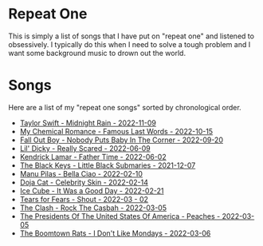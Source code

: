 # Repeat One
This is simply a list of songs that I have put on "repeat one" and listened to obsessively. I typically do this when I need to solve a tough problem and I want some background music to drown out the world.

# Songs
Here are a list of my "repeat one songs" sorted by chronological order.

* [Taylor Swift - Midnight Rain - 2022-11-09](https://open.spotify.com/track/4D7BCuvgdJlYvlX5WlN54t?si=e70714abbff24c3c)
* [My Chemical Romance - Famous Last Words - 2022-10-15](https://open.spotify.com/track/2d6m2F4I7wCuAKtSsdhh83?si=0431b64291e644cf)
* [Fall Out Boy - Nobody Puts Baby In The Corner - 2022-09-20](https://open.spotify.com/track/0duHXG9iQP2NZsJACpbFZv?si=be86bfbc01f1483f)
* [Lil' Dicky - Really Scared - 2022-06-09](https://www.youtube.com/watch?v=_fVPtBy2ssM)
* [Kendrick Lamar - Father Time - 2022-06-02](https://open.spotify.com/track/28qA8y1sz0FTuSapsCxNOG?si=340b65e0b28f4156)
* [The Black Keys - Little Black Submaries - 2021-12-07](https://open.spotify.com/track/1PXsUXSM3LF2XNSkmIldPb?si=a950e7169c49480e)
* [Manu Pilas - Bella Ciao - 2022-02-10](https://open.spotify.com/track/3BsUcp4CFmJh39OKP4qbLx?si=6458c7500e3d4ac4)
* [Doja Cat - Celebrity Skin - 2022-02-14](https://open.spotify.com/track/66bLKGXOk3kPWWHP7Tbrki?si=b531d1413e514cd4)
* [Ice Cube - It Was a Good Day - 2022-02-21](https://open.spotify.com/track/2qOm7ukLyHUXWyR4ZWLwxA?si=c3ab548764fd4af6)
* [Tears for Fears - Shout - 2022-03 - 02](https://open.spotify.com/track/1oeUieVK2eXZBRUwsYjXe1?si=e9dbfd464e6c400f)
* [The Clash - Rock The Casbah - 2022-03-05](https://open.spotify.com/track/56KqaFSGTb7ifpt16t5Y1N?si=8c54f4a86b7543a5)
* [The Presidents Of The United States Of America - Peaches - 2022-03-05](https://open.spotify.com/track/3VEFybccRTeWSZRkJxDuNR?si=6aac0a093021437b)
* [The Boomtown Rats - I Don't Like Mondays - 2022-03-06](https://open.spotify.com/track/7JFoeg0arawADjGcz9gBnq?si=524e7ab32e634fe5)

